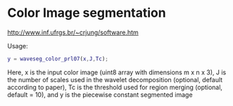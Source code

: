 # Color Image segmentation

http://www.inf.ufrgs.br/~crjung/software.htm
 
Usage:

```matlab
y = waveseg_color_prl07(x,J,Tc);
```

Here, x is the input color image (uint8 array with dimensions m x n x 3), J is the number of scales used in the wavelet decomposition (optional, default according to paper), Tc is the threshold used for region merging (optional, default = 10), and y is the piecewise constant segmented image
